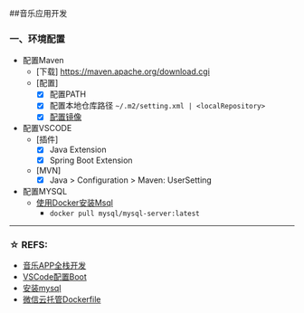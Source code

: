 ##音乐应用开发
### 一、环境配置
- 配置Maven
  - [下载] https://maven.apache.org/download.cgi
  - [配置] 
    - [x] 配置PATH
    - [x] 配置本地仓库路径 `~/.m2/setting.xml | <localRepository>`
    - [x] [配置镜像](https://developer.aliyun.com/mirror/maven)
- 配置VSCODE
  - [插件]
    - [x] Java Extension
    - [x] Spring Boot Extension
  - [MVN]
    - [x] Java > Configuration > Maven: UserSetting
- 配置MYSQL
  - [使用Docker安装Msql](https://www.jianshu.com/p/eb3d9129d880)  
    - `docker pull mysql/mysql-server:latest`
------
### ☆ REFS:
- [音乐APP全栈开发](https://www.bilibili.com/video/BV1XQ4y1a7mX?spm_id_from=333.999.0.0)
- [VSCode配置Boot](https://blog.csdn.net/zyd573803837/article/details/109263219)
- [安装mysql](https://www.jianshu.com/p/eb3d9129d880)
- [微信云托管Dockerfile](https://github.com/WeixinCloud/wxcloudrun-springboot/blob/main/Dockerfile)